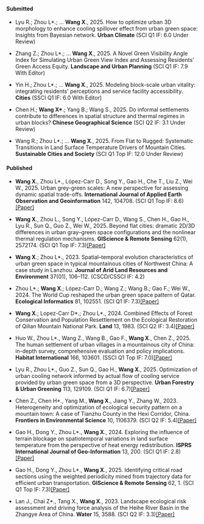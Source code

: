 #### Submitted

- Lyu R.; Zhou L*.; … <strong>Wang X</strong>., 2025. How to optimize urban 3D morphology to enhance cooling spillover effect from urban green space: Insights from Bayesian network. <strong>Urban Climate</strong> (SCI Q1 IF: 6.0 Under Review)

- Zhang Z.; Zhou L*.; … <strong>Wang X</strong>., 2025. A Novel Green Visibility Angle Index for Simulating Urban Green View Index and Assessing Residents' Green Access Equity. <strong>Landscape and Urban Planning</strong> (SCI Q1 IF: 7.9 With Editor)

- Yin H.; Zhou L*.; … <strong>Wang X</strong>., 2025. Modeling block-scale urban vitality: integrating residents' perceptions and service facility accessibility. <strong>Cities</strong> (SSCI Q1 IF: 6.0 With Editor)

- Chen H.; <strong>Wang X*</strong>.; Yang B.; Wang S., 2025. Do informal settlements contribute to differences in spatial structure and thermal regimes in urban blocks? <strong>Chinese Geographical Science</strong> (SCI Q2 IF: 3.1 Under Review)

- Wang R.; Zhou L*.; … <strong>Wang X</strong>., 2025. From Flat to Rugged: Systematic Transitions in Land Surface Temperature Drivers of Mountain Cities. <strong>Sustainable Cities and Society</strong> (SCI Q1 Top IF: 12.0 Under Review)


#### Published

- <strong>Wang X</strong>., Zhou L*., López-Carr D., Song Y., Gao H., Che T., Liu Z., Wei W., 2025. Urban grey-green scales: A new perspective for assessing dynamic spatial trade-offs. <strong>International Journal of Applied Earth Observation and Geoinformation</strong> 142, 104708. (SCI Q1 Top IF: 8.6)[[Paper]](https://doi.org/10.1016/j.jag.2025.104708)

- <strong>Wang X</strong>., Zhou L., Song Y., López-Carr D., Wang S., Chen H., Gao H., Lyu R., Sun Q., Guo Z., Wei W., 2025. Beyond flat cities: dramatic 2D/3D differences in urban gray–green space configurations and the nonlinear thermal regulation mechanisms. <strong>GIScience & Remote Sensing</strong> 62(1), 2572174. (SCI Q1 Top IF: 7.3)[[Paper]](https://doi.org/10.1080/15481603.2025.2572174)

- <strong>Wang X</strong>.; Zhou L*., 2023. Spatial–temporal evolution characteristics of urban green space in typical mountainous cities of Northwest China: A case study in Lanzhou. <strong>Journal of Arid Land Resources and Environment</strong> 37(01), 106–112. (CSCD/CSSCI IF: 4.2)

- Zhou L*.; <strong>Wang X</strong>.; López-Carr D.; Wang Z.; Wang B.; Gao F.; Wei W., 2024. The World Cup reshaped the urban green space pattern of Qatar. <strong>Ecological Informatics</strong> 81, 102551. (SCI Q1 IF: 7.3)[[Paper]](https://doi.org/10.1016/j.ecoinf.2024.102551)

- <strong>Wang X</strong>.; Lopez-Carr D*.; Zhou L*., 2024. Combined Effects of Forest Conservation and Population Resettlement on the Ecological Restoration of Qilian Mountain National Park. <strong>Land</strong> 13, 1983. (SCI Q2 IF: 3.4)[[Paper]](https://doi.org/10.3390/land13121983)

- Huo W., Zhou L*., Wang Z., Wang B., Gao F., <strong>Wang X</strong>., Chen Z., 2025. The human settlement of urban villages in a mountainous city of China: in-depth survey, comprehensive evaluation and policy implications. <strong>Habitat International</strong> 166, 103601. (SSCI Q1 Top IF: 7.0)[[Paper]](https://doi.org/https://doi.org/10.1016/j.habitatint.2025.103601)

- Lyu R., Zhou L*., Guo Z., Sun Q., Gao H., <strong>Wang X</strong>., 2025. Optimization of urban cooling network informed by actual flow of cooling service provided by urban green space from a 3D perspective. <strong>Urban Forestry & Urban Greening</strong> 113, 129109. (SCI Q1 IF: 6.7)[[Paper]](https://doi.org/https://doi.org/10.1016/j.ufug.2025.129109)

- Chen Z., Chen H*., Yang M., <strong>Wang X</strong>., Jiang Y., Zhang W., 2023. Heterogeneity and optimization of ecological security pattern on a mountain town: A case of Tianzhu County in the Hexi Corridor, China. <strong>Frontiers in Environmental Science</strong> 10, 1106379. (SCI Q2 IF: 5.4)[[Paper]](https://doi.org/10.3389/fenvs.2022.1106379)

- Gao H., Dong Y., Zhou L*., <strong>Wang X</strong>., 2024. Exploring the influence of terrain blockage on spatiotemporal variations in land surface temperature from the perspective of heat energy redistribution. <strong>ISPRS International Journal of Geo-Information</strong> 13, 200. (SCI Q1 IF: 2.8)[[Paper]](https://doi.org/10.3390/ijgi13020200)

- Gao H., Dong Y., Zhou L*., <strong>Wang X</strong>., 2025. Identifying critical road sections using the weighted periodicity mined from trajectory data for efficient urban transportation. <strong>GIScience & Remote Sensing</strong> 62, 1. (SCI Q1 Top IF: 7.3)[[Paper]](https://doi.org/10.1080/15481603.2024.2448251)

- Lan J., Chai Z*., Tang X., <strong>Wang X</strong>., 2023. Landscape ecological risk assessment and driving force analysis of the Heihe River Basin in the Zhangye Area of China. <strong>Water</strong> 15, 3588. (SCI Q2 IF: 3.3)[[Paper]](https://doi.org/10.3390/w15143588)

